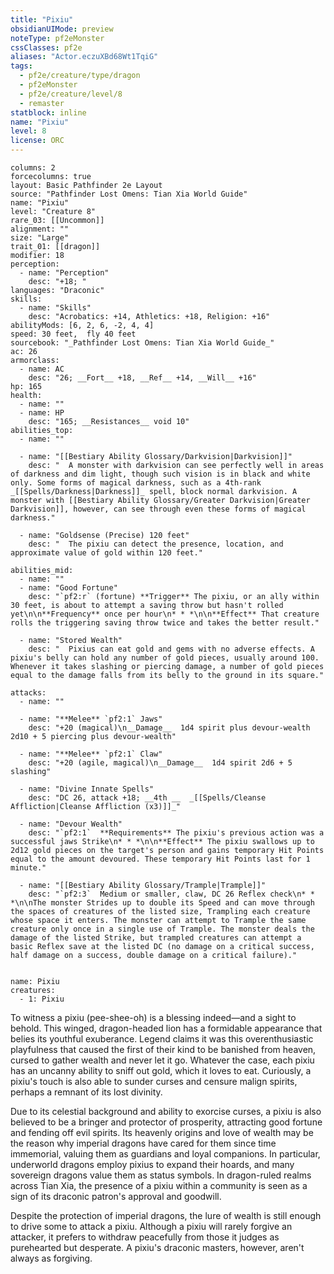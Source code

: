 ```yaml
---
title: "Pixiu"
obsidianUIMode: preview
noteType: pf2eMonster
cssClasses: pf2e
aliases: "Actor.eczuXBd68Wt1TqiG" 
tags:
  - pf2e/creature/type/dragon
  - pf2eMonster
  - pf2e/creature/level/8
  - remaster
statblock: inline
name: "Pixiu"
level: 8
license: ORC
---
```


```statblock
columns: 2
forcecolumns: true
layout: Basic Pathfinder 2e Layout
source: "Pathfinder Lost Omens: Tian Xia World Guide"
name: "Pixiu"
level: "Creature 8"
rare_03: [[Uncommon]]
alignment: ""
size: "Large"
trait_01: [[dragon]]
modifier: 18
perception:
  - name: "Perception"
    desc: "+18; "
languages: "Draconic"
skills:
  - name: "Skills"
    desc: "Acrobatics: +14, Athletics: +18, Religion: +16"
abilityMods: [6, 2, 6, -2, 4, 4]
speed: 30 feet,  fly 40 feet
sourcebook: "_Pathfinder Lost Omens: Tian Xia World Guide_"
ac: 26
armorclass:
  - name: AC
    desc: "26; __Fort__ +18, __Ref__ +14, __Will__ +16"
hp: 165
health:
  - name: ""
  - name: HP
    desc: "165; __Resistances__ void 10"
abilities_top:
  - name: ""

  - name: "[[Bestiary Ability Glossary/Darkvision|Darkvision]]"
    desc: "  A monster with darkvision can see perfectly well in areas of darkness and dim light, though such vision is in black and white only. Some forms of magical darkness, such as a 4th-rank _[[Spells/Darkness|Darkness]]_ spell, block normal darkvision. A monster with [[Bestiary Ability Glossary/Greater Darkvision|Greater Darkvision]], however, can see through even these forms of magical darkness."

  - name: "Goldsense (Precise) 120 feet"
    desc: "  The pixiu can detect the presence, location, and approximate value of gold within 120 feet."

abilities_mid:
  - name: ""
  - name: "Good Fortune"
    desc: "`pf2:r` (fortune) **Trigger** The pixiu, or an ally within 30 feet, is about to attempt a saving throw but hasn't rolled yet\n\n**Frequency** once per hour\n* * *\n\n**Effect** That creature rolls the triggering saving throw twice and takes the better result."

  - name: "Stored Wealth"
    desc: "  Pixius can eat gold and gems with no adverse effects. A pixiu's belly can hold any number of gold pieces, usually around 100. Whenever it takes slashing or piercing damage, a number of gold pieces equal to the damage falls from its belly to the ground in its square."

attacks:
  - name: ""

  - name: "**Melee** `pf2:1` Jaws"
    desc: "+20 (magical)\n__Damage__  1d4 spirit plus devour-wealth 2d10 + 5 piercing plus devour-wealth"

  - name: "**Melee** `pf2:1` Claw"
    desc: "+20 (agile, magical)\n__Damage__  1d4 spirit 2d6 + 5 slashing"

  - name: "Divine Innate Spells"
    desc: "DC 26, attack +18; __4th __  _[[Spells/Cleanse Affliction|Cleanse Affliction (x3)]]_"

  - name: "Devour Wealth"
    desc: "`pf2:1`  **Requirements** The pixiu's previous action was a successful jaws Strike\n* * *\n\n**Effect** The pixiu swallows up to 2d12 gold pieces on the target's person and gains temporary Hit Points equal to the amount devoured. These temporary Hit Points last for 1 minute."

  - name: "[[Bestiary Ability Glossary/Trample|Trample]]"
    desc: "`pf2:3`  Medium or smaller, claw, DC 26 Reflex check\n* * *\n\nThe monster Strides up to double its Speed and can move through the spaces of creatures of the listed size, Trampling each creature whose space it enters. The monster can attempt to Trample the same creature only once in a single use of Trample. The monster deals the damage of the listed Strike, but trampled creatures can attempt a basic Reflex save at the listed DC (no damage on a critical success, half damage on a success, double damage on a critical failure)."
 
```

```encounter-table
name: Pixiu
creatures:
  - 1: Pixiu
```



To witness a pixiu (pee-shee-oh) is a blessing indeed—and a sight to behold. This winged, dragon-headed lion has a formidable appearance that belies its youthful exuberance. Legend claims it was this overenthusiastic playfulness that caused the first of their kind to be banished from heaven, cursed to gather wealth and never let it go. Whatever the case, each pixiu has an uncanny ability to sniff out gold, which it loves to eat. Curiously, a pixiu's touch is also able to sunder curses and censure malign spirits, perhaps a remnant of its lost divinity.

Due to its celestial background and ability to exorcise curses, a pixiu is also believed to be a bringer and protector of prosperity, attracting good fortune and fending off evil spirits. Its heavenly origins and love of wealth may be the reason why imperial dragons have cared for them since time immemorial, valuing them as guardians and loyal companions. In particular, underworld dragons employ pixius to expand their hoards, and many sovereign dragons value them as status symbols. In dragon-ruled realms across Tian Xia, the presence of a pixiu within a community is seen as a sign of its draconic patron's approval and goodwill.

Despite the protection of imperial dragons, the lure of wealth is still enough to drive some to attack a pixiu. Although a pixiu will rarely forgive an attacker, it prefers to withdraw peacefully from those it judges as purehearted but desperate. A pixiu's draconic masters, however, aren't always as forgiving.
